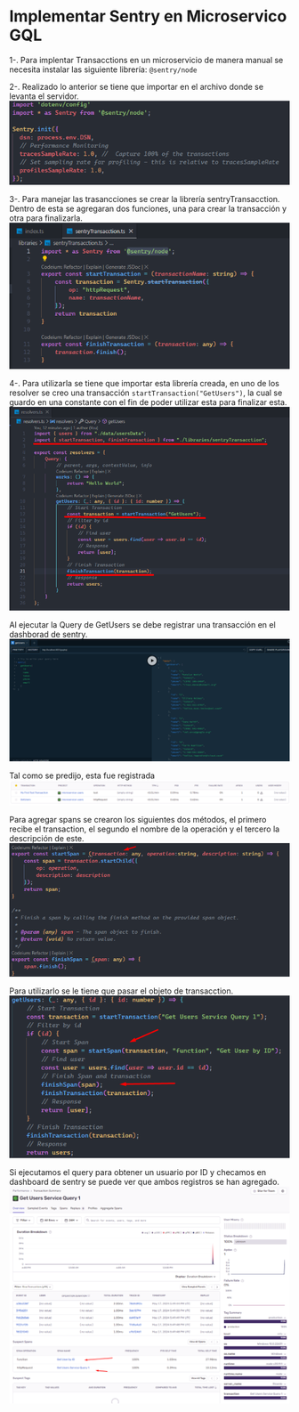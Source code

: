 # Implementar Sentry en Microservico GQL

1-. Para implentar Transacctions en un microservicio de manera manual se necesita instalar las siguiente librería:
`@sentry/node`

2-. Realizado lo anterior se tiene que importar en el archivo donde se levanta el servidor.
![](../Images/2024-03-18-19-01-26-image.png)

3-. Para manejar las trasancciones se crear la librería sentryTransacction. Dentro de esta se agregaran dos funciones, una para crear la transacción y otra para finalizarla.
![](../Images/2024-03-18-19-12-04-image.png)

4-. Para utilizarla se tiene que importar esta librería creada, en uno de los resolver se creo una transacción `startTransaction("GetUsers")`, la cual se guardo en una constante con el fin de poder utilizar esta para finalizar esta.
![](../Images/2024-03-18-19-18-48-image.png)

Al ejecutar la Query de GetUsers se debe registrar una transacción en el dashborad de sentry.
![](../Images/2024-03-18-19-24-38-image.png)

Tal como se predijo, esta fue registrada
![](../Images/2024-03-18-19-25-59-image.png)

Para agregar spans se crearon los siguientes dos métodos, el primero recibe el transaction,  el segundo el nombre de la operación y el tercero la descripción de este.
![](../Images/2024-05-17-13-48-50-image.png)

Para utilizarlo se le tiene que pasar el objeto de transacction.
![](../Images/2024-05-17-14-00-52-image.png)

Si ejecutamos el query para obtener un usuario por ID y checamos en dashboard de sentry se puede ver que ambos registros se han agregado.
![](../Images/2024-05-17-14-01-54-image.png)

